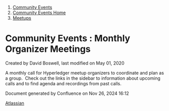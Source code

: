 1. [Community Events](index.html)
2. [Community Events Home](Community-Events-Home_21790731.html)
3. [Meetups](Meetups_21790901.html)

# Community Events : Monthly Organizer Meetings

Created by David Boswell, last modified on May 01, 2020

A monthly call for Hyperledger meetup organizers to coordinate and plan as a group.  Check out the links in the sidebar to information about upcoming calls and to find agenda and recordings from past calls.

Document generated by Confluence on Nov 26, 2024 16:12

[Atlassian](http://www.atlassian.com/)
